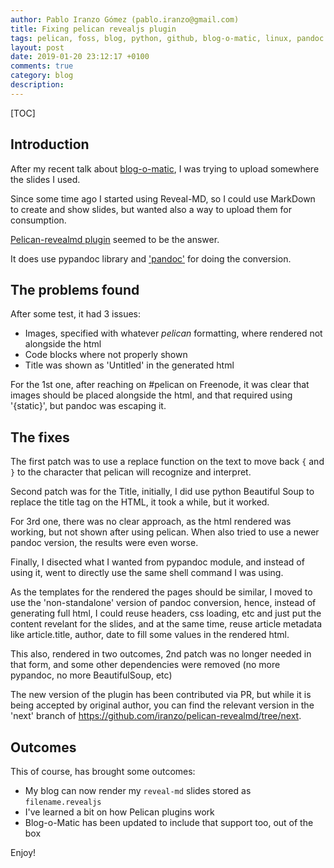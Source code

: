 ```yaml
---
author: Pablo Iranzo Gómez (pablo.iranzo@gmail.com)
title: Fixing pelican revealjs plugin
tags: pelican, foss, blog, python, github, blog-o-matic, linux, pandoc
layout: post
date: 2019-01-20 23:12:17 +0100
comments: true
category: blog
description:
---
```


[TOC]

## Introduction

After my recent talk about [blog-o-matic]({filename}2019-01-09-blog-o-matic.md), I was trying to upload somewhere the slides I used.

Since some time ago I started using Reveal-MD, so I could use MarkDown to create and show slides, but wanted also a way to upload them for consumption.

[Pelican-revealmd plugin](https://github.com/brookskindle/pelican-revealmd/) seemed to be the answer.

It does use pypandoc library and ['pandoc'](https://pandoc.org) for doing the conversion.


## The problems found

After some test, it had 3 issues:

- Images, specified with whatever *pelican* formatting, where rendered not alongside the html
- Code blocks where not properly shown
- Title was shown as 'Untitled' in the generated html

For the 1st one, after reaching on #pelican on Freenode, it was clear that images should be placed alongside the html, and that required using '{static}', but pandoc was escaping it.

## The fixes

The first patch was to use a replace function on the text to move back `{` and `}` to the character that pelican will recognize and interpret.

Second patch was for the Title, initially, I did use python Beautiful Soup to replace the title tag on the HTML, it took a while, but it worked.

For 3rd one, there was no clear approach, as the html rendered was working, but not shown after using pelican. When also tried to use a newer pandoc version, the results were even worse.

Finally, I disected what I wanted from pypandoc module, and instead of using it, went to directly use the same shell command I was using.

As the templates for the rendered the pages should be similar, I moved to use the 'non-standalone' version of pandoc conversion, hence, instead of generating full html, I could reuse headers, css loading, etc and just put the content revelant for the slides, and at the same time, reuse article metadata like article.title, author, date to fill some values in the rendered html.

This also, rendered in two outcomes, 2nd patch was no longer needed in that form, and some other dependencies were removed (no more pypandoc, no more BeautifulSoup, etc)

The new version of the plugin has been contributed via PR, but while it is being accepted by original author, you can find the relevant version in the 'next' branch of <https://github.com/iranzo/pelican-revealmd/tree/next>.

## Outcomes

This of course, has brought some outcomes:

- My blog can now render my `reveal-md` slides stored as `filename.revealjs`
- I've learned a bit on how Pelican plugins work
- Blog-o-Matic has been updated to include that support too, out of the box

Enjoy!